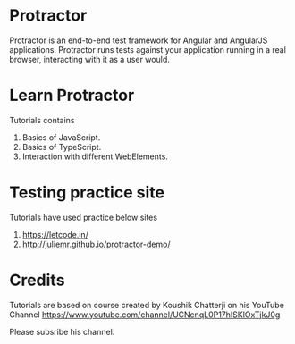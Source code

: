# Protractor
Protractor is an end-to-end test framework for Angular and AngularJS applications. Protractor runs tests against your application running in a real browser, interacting with it as a user would.

# Learn Protractor
Tutorials contains
  1. Basics of JavaScript.
  2. Basics of TypeScript.
  3. Interaction with different WebElements.
  
# Testing practice site
Tutorials have used practice below sites
  1. https://letcode.in/
  2. http://juliemr.github.io/protractor-demo/
  
 # Credits
 Tutorials are based on course created by Koushik Chatterji on his YouTube Channel https://www.youtube.com/channel/UCNcnqL0P17hISKlOxTjkJ0g
 
 Please subsribe his channel.
